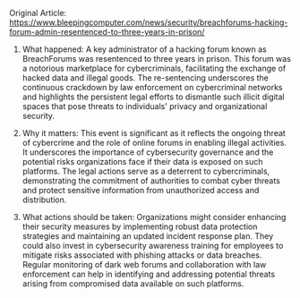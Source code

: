 Original Article: https://www.bleepingcomputer.com/news/security/breachforums-hacking-forum-admin-resentenced-to-three-years-in-prison/

1) What happened: A key administrator of a hacking forum known as BreachForums was resentenced to three years in prison. This forum was a notorious marketplace for cybercriminals, facilitating the exchange of hacked data and illegal goods. The re-sentencing underscores the continuous crackdown by law enforcement on cybercriminal networks and highlights the persistent legal efforts to dismantle such illicit digital spaces that pose threats to individuals' privacy and organizational security.

2) Why it matters: This event is significant as it reflects the ongoing threat of cybercrime and the role of online forums in enabling illegal activities. It underscores the importance of cybersecurity governance and the potential risks organizations face if their data is exposed on such platforms. The legal actions serve as a deterrent to cybercriminals, demonstrating the commitment of authorities to combat cyber threats and protect sensitive information from unauthorized access and distribution.

3) What actions should be taken: Organizations might consider enhancing their security measures by implementing robust data protection strategies and maintaining an updated incident response plan. They could also invest in cybersecurity awareness training for employees to mitigate risks associated with phishing attacks or data breaches. Regular monitoring of dark web forums and collaboration with law enforcement can help in identifying and addressing potential threats arising from compromised data available on such platforms.